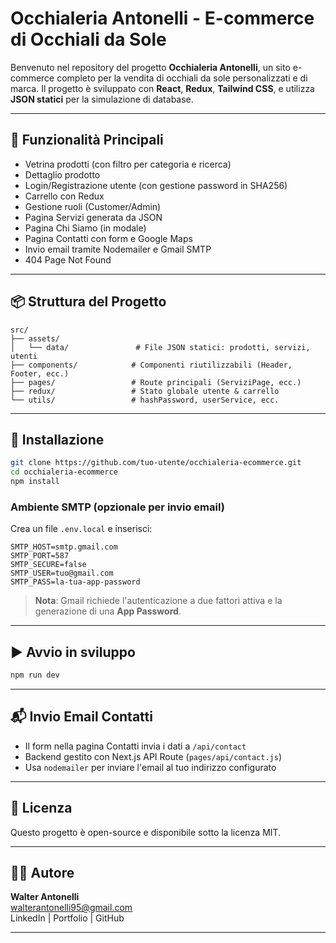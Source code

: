 # Occhialeria Antonelli - E-commerce di Occhiali da Sole

Benvenuto nel repository del progetto **Occhialeria Antonelli**, un sito e-commerce completo per la vendita di occhiali da sole personalizzati e di marca. Il progetto è sviluppato con **React**, **Redux**, **Tailwind CSS**, e utilizza **JSON statici** per la simulazione di database.

---

## 🚀 Funzionalità Principali

- Vetrina prodotti (con filtro per categoria e ricerca)
- Dettaglio prodotto
- Login/Registrazione utente (con gestione password in SHA256)
- Carrello con Redux
- Gestione ruoli (Customer/Admin)
- Pagina Servizi generata da JSON
- Pagina Chi Siamo (in modale)
- Pagina Contatti con form e Google Maps
- Invio email tramite Nodemailer e Gmail SMTP
- 404 Page Not Found

---

## 📦 Struttura del Progetto

```
src/
├── assets/
│   └── data/               # File JSON statici: prodotti, servizi, utenti
├── components/            # Componenti riutilizzabili (Header, Footer, ecc.)
├── pages/                 # Route principali (ServiziPage, ecc.)
├── redux/                 # Stato globale utente & carrello
└── utils/                 # hashPassword, userService, ecc.
```

---

## 🔧 Installazione

```bash
git clone https://github.com/tuo-utente/occhialeria-ecommerce.git
cd occhialeria-ecommerce
npm install
```

### Ambiente SMTP (opzionale per invio email)

Crea un file `.env.local` e inserisci:

```dotenv
SMTP_HOST=smtp.gmail.com
SMTP_PORT=587
SMTP_SECURE=false
SMTP_USER=tuo@gmail.com
SMTP_PASS=la-tua-app-password
```

> **Nota**: Gmail richiede l'autenticazione a due fattori attiva e la generazione di una **App Password**.

---

## ▶️ Avvio in sviluppo

```bash
npm run dev
```

---

## 📬 Invio Email Contatti

- Il form nella pagina Contatti invia i dati a `/api/contact`
- Backend gestito con Next.js API Route (`pages/api/contact.js`)
- Usa `nodemailer` per inviare l'email al tuo indirizzo configurato

---

## 📜 Licenza

Questo progetto è open-source e disponibile sotto la licenza MIT.

---

## 🙋‍♂️ Autore

**Walter Antonelli**  
[walterantonelli95@gmail.com](mailto:walterantonelli95@gmail.com)  
LinkedIn | Portfolio | GitHub

---
